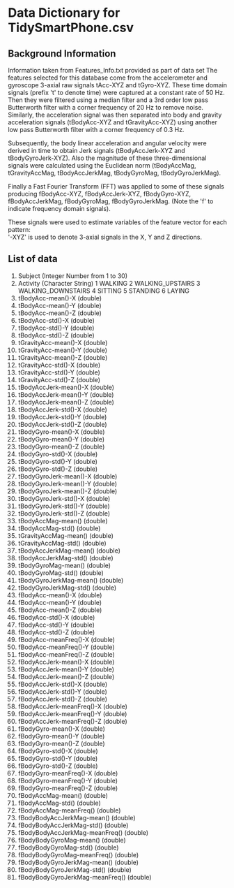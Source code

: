 # Data Dictionary for TidySmartPhone.csv

## Background Information
Information taken from Features_Info.txt provided as part of data set 
The features selected for this database come from the accelerometer and gyroscope 3-axial raw signals tAcc-XYZ and tGyro-XYZ. 
These time domain signals (prefix 't' to denote time) were captured at a constant rate of 50 Hz. 
Then they were filtered using a median filter and a 3rd order low pass Butterworth filter with a corner frequency of 20 Hz to remove noise.
Similarly, the acceleration signal was then separated into body and gravity acceleration signals (tBodyAcc-XYZ and tGravityAcc-XYZ) 
using another low pass Butterworth filter with a corner frequency of 0.3 Hz. 

Subsequently, the body linear acceleration and angular velocity were derived in time to obtain Jerk signals 
(tBodyAccJerk-XYZ and tBodyGyroJerk-XYZ). Also the magnitude of these three-dimensional signals were calculated using the 
Euclidean norm (tBodyAccMag, tGravityAccMag, tBodyAccJerkMag, tBodyGyroMag, tBodyGyroJerkMag). 

Finally a Fast Fourier Transform (FFT) was applied to some of these signals producing fBodyAcc-XYZ, fBodyAccJerk-XYZ, 
fBodyGyro-XYZ, fBodyAccJerkMag, fBodyGyroMag, fBodyGyroJerkMag. (Note the 'f' to indicate frequency domain signals). 

These signals were used to estimate variables of the feature vector for each pattern:  
'-XYZ' is used to denote 3-axial signals in the X, Y and Z directions.


## List of data


1. Subject (Integer Number from 1 to 30)
2. Activity (Character String)
  1 WALKING
  2 WALKING_UPSTAIRS
  3 WALKING_DOWNSTAIRS
  4 SITTING
  5 STANDING
  6 LAYING
3. tBodyAcc-mean()-X (double)
4. tBodyAcc-mean()-Y (double)
5. tBodyAcc-mean()-Z (double)
6. tBodyAcc-std()-X (double)
7. tBodyAcc-std()-Y (double)
8. tBodyAcc-std()-Z (double)
9. tGravityAcc-mean()-X (double)
10. tGravityAcc-mean()-Y (double)
11. tGravityAcc-mean()-Z (double)
12. tGravityAcc-std()-X (double)
13. tGravityAcc-std()-Y (double)
14. tGravityAcc-std()-Z (double)
15. tBodyAccJerk-mean()-X (double)
16. tBodyAccJerk-mean()-Y (double)
17. tBodyAccJerk-mean()-Z (double)
18. tBodyAccJerk-std()-X (double)
19. tBodyAccJerk-std()-Y (double)
20. tBodyAccJerk-std()-Z (double)
21. tBodyGyro-mean()-X (double)
22. tBodyGyro-mean()-Y (double)
23. tBodyGyro-mean()-Z (double)
24. tBodyGyro-std()-X (double)
25. tBodyGyro-std()-Y (double)
26. tBodyGyro-std()-Z (double)
27. tBodyGyroJerk-mean()-X (double)
28. tBodyGyroJerk-mean()-Y (double)
29. tBodyGyroJerk-mean()-Z (double)
30. tBodyGyroJerk-std()-X (double)
31. tBodyGyroJerk-std()-Y (double)
32. tBodyGyroJerk-std()-Z (double)
33. tBodyAccMag-mean() (double)
34. tBodyAccMag-std() (double)
35. tGravityAccMag-mean() (double)
36. tGravityAccMag-std() (double)
37. tBodyAccJerkMag-mean() (double)
38. tBodyAccJerkMag-std() (double)
39. tBodyGyroMag-mean() (double)
40. tBodyGyroMag-std() (double)
41. tBodyGyroJerkMag-mean() (double)
42. tBodyGyroJerkMag-std() (double)
43. fBodyAcc-mean()-X (double)
44. fBodyAcc-mean()-Y (double)
45. fBodyAcc-mean()-Z (double)
46. fBodyAcc-std()-X (double)
47. fBodyAcc-std()-Y (double)
48. fBodyAcc-std()-Z (double)
49. fBodyAcc-meanFreq()-X (double)
50. fBodyAcc-meanFreq()-Y (double)
51. fBodyAcc-meanFreq()-Z (double)
52. fBodyAccJerk-mean()-X (double)
53. fBodyAccJerk-mean()-Y (double)
54. fBodyAccJerk-mean()-Z (double)
55. fBodyAccJerk-std()-X (double)
56. fBodyAccJerk-std()-Y (double)
57. fBodyAccJerk-std()-Z (double)
58. fBodyAccJerk-meanFreq()-X (double)
59. fBodyAccJerk-meanFreq()-Y (double)
60. fBodyAccJerk-meanFreq()-Z (double)
61. fBodyGyro-mean()-X (double)
62. fBodyGyro-mean()-Y (double)
63. fBodyGyro-mean()-Z (double)
64. fBodyGyro-std()-X (double)
65. fBodyGyro-std()-Y (double)
66. fBodyGyro-std()-Z (double)
67. fBodyGyro-meanFreq()-X (double)
68. fBodyGyro-meanFreq()-Y (double)
69. fBodyGyro-meanFreq()-Z (double)
70. fBodyAccMag-mean() (double)
71. fBodyAccMag-std() (double)
72. fBodyAccMag-meanFreq() (double)
73. fBodyBodyAccJerkMag-mean() (double)
74. fBodyBodyAccJerkMag-std() (double)
75. fBodyBodyAccJerkMag-meanFreq() (double)
76. fBodyBodyGyroMag-mean() (double)
77. fBodyBodyGyroMag-std() (double)
78. fBodyBodyGyroMag-meanFreq() (double)
79. fBodyBodyGyroJerkMag-mean() (double)
80. fBodyBodyGyroJerkMag-std() (double)
81. fBodyBodyGyroJerkMag-meanFreq() (double)



